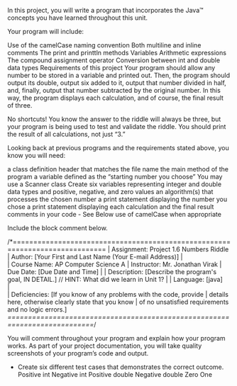 In this project, you will write a program that incorporates the Java™ concepts you have learned throughout this unit.

Your program will include:

Use of the camelCase naming convention
Both multiline and inline comments
The print and printtln methods
Variables
Arithmetic expressions
The compound assignment operator
Conversion between int and double data types
Requirements of this project
Your program should allow any number to be stored in a variable and printed out. Then, the program should output its double, output six added to it, output that number divided in half, and, finally, output that number subtracted by the original number. In this way, the program displays each calculation, and of course, the final result of three.

No shortcuts! You know the answer to the riddle will always be three, but your program is being used to test and validate the riddle. You should print the result of all calculations, not just “3.”

Looking back at previous programs and the requirements stated above, you know you will need:

 a class definition header that matches the file name
 the main method of the program
 a variable defined as the “starting number you choose”
You may use a Scanner class
 Create six variables representing integer and double data types and positive, negative, and zero values
 an algorithm(s) that processes the chosen number
 a print statement displaying the number you chose
 a print statement displaying each calculation and the final result
 comments in your code - See Below
 use of camelCase when appropriate
 

Include the block comment below.

/*=============================================================================
 |   Assignment:  Project 1.6 Numbers Riddle
 |       Author:  [Your First and Last Name (Your E-mail Address)]
 |      
 |  Course Name:  AP Computer Science A
 |   Instructor:  Mr. Jonathan Virak
 |     Due Date:  [Due Date and Time]
 |
 |  Description:  [Describe the program's goal, IN DETAIL.] // HINT: What did we learn in Unit 1?
 |
 |     Language:  [java]           
 |                
 | Deficiencies:  [If you know of any problems with the code, provide
 |                details here, otherwise clearly state that you know
 |                of no unsatisfied requirements and no logic errors.]
 *===========================================================================*/


  
You will comment throughout your program and explain how your program works.
As part of your project documentation, you will take quality screenshots of your program’s code and output.
- Create six different test cases that demonstrates the correct outcome.
Positive int
Negative int
Positive double
Negative double
Zero
One
 
